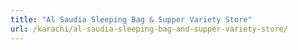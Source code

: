 ```yaml
---
title: "Al Saudia Sleeping Bag & Supper Variety Store"
url: /karachi/al-saudia-sleeping-bag-and-supper-variety-store/
---
```

